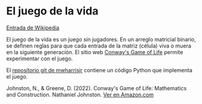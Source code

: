 # El juego de la vida

[Entrada de Wikipedia](https://en.wikipedia.org/wiki/Conway%27s_Game_of_Life)

El juego de la vida es un juego sin jugadores. En un arreglo matricial binario, se definen reglas para que cada entrada de la matriz (célula) viva o muera en la siguiente generación. El sitio web [Conway's Game of Life](https://playgameoflife.com) permite experimentar con el juego.

El [repositorio git de mwharrisjr](https://github.com/mwharrisjr/Game-of-Life/tree/master) contiene un código Python que implementa el juego.



Johnston, N., & Greene, D. (2022). Conway's Game of Life: Mathematics and Construction. Nathaniel Johnston. [Ver en Amazon.com](https://www.amazon.com.mx/Conways-Game-Life-Mathematics-Construction/dp/1794816968)


